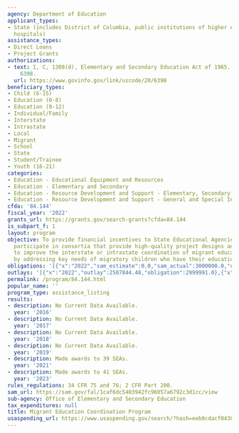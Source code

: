 ```yaml
---
agency: Department of Education
applicant_types:
- State (includes District of Columbia, public institutions of higher education and
  hospitals)
assistance_types:
- Direct Loans
- Project Grants
authorizations:
- text: I, C, 1308(d), Elementary and Secondary Education Act of 1965. 20 U.S.C. &sect;
    6398.
  url: https://www.govinfo.gov/link/uscode/20/6398
beneficiary_types:
- Child (6-15)
- Education (0-8)
- Education (9-12)
- Individual/Family
- Interstate
- Intrastate
- Local
- Migrant
- School
- State
- Student/Trainee
- Youth (16-21)
categories:
- Education - Educational Equipment and Resources
- Education - Elementary and Secondary
- Education - Resource Development and Support - Elementary, Secondary Education
- Education - Resource Development and Support - General and Special Interest Organizations
cfda: '84.144'
fiscal_year: '2022'
grants_url: https://grants.gov/search-grants?cfda=84.144
is_subpart_f: 1
layout: program
objective: To provide financial incentives to State Educational Agencies (SEAs) to
  participate in consortia that provide high-quality project designs and services
  to improve the interstate or intrastate coordination of migrant education programs
  by addressing key needs of migratory children who have their education interrupted.
obligations: '[{"x":"2022","sam_estimate":0.0,"sam_actual":3000000.0,"usa_spending_actual":2999991.0},{"x":"2023","sam_estimate":3000000.0,"sam_actual":0.0,"usa_spending_actual":2951383.99},{"x":"2024","sam_estimate":3000000.0,"sam_actual":0.0,"usa_spending_actual":2660260.11}]'
outlays: '[{"x":"2022","outlay":2507844.48,"obligation":2999991.0},{"x":"2023","outlay":1252226.11,"obligation":2885175.0},{"x":"2024","outlay":49.0,"obligation":2999997.0}]'
permalink: /program/84.144.html
popular_name: ''
program_type: assistance_listing
results:
- description: No Current Data Available.
  year: '2016'
- description: No Current Data Available.
  year: '2017'
- description: No Current Data Available.
  year: '2018'
- description: No Current Data Available.
  year: '2019'
- description: Made awards to 39 SEAs.
  year: '2021'
- description: Made awards to 41 SEAs.
  year: '2023'
rules_regulations: 34 CFR 75 and 76; 2 CFR Part 200.
sam_url: https://sam.gov/fal/1caf6dc5403942fc96057a6792c3d1cc/view
sub-agency: Office of Elementary and Secondary Education
tax_expenditures: null
title: Migrant Education Coordination Program
usaspending_url: https://www.usaspending.gov/search/?hash=eeb0cdacf0438e0cbd570163b57c9f76
---
```

